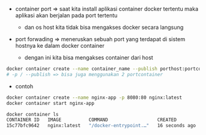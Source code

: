 - container port => saat kita install aplikasi container docker tertentu maka aplikasi akan berjalan pada port tertentu
    - dan os host kita tidak bisa mengakses docker secara langsung

- port forwading => meneruskan sebuah port yang terdapat di sistem hostnya ke dalam docker container
    - dengan ini kita bisa mengakses container dari host

```bash
docker container create --name container_name --publish porthost:portcontainer image:tag
# -p / --publish => bisa juga menggunakan 2 portcontainer
```

- contoh
```bash
docker container create --name nginx-app -p 8080:80 nginx:latest
docker container start nginx-app

docker container ls
CONTAINER ID   IMAGE          COMMAND                  CREATED          STATUS          PORTS                                   NAMES
15c77bfc9642   nginx:latest   "/docker-entrypoint.…"   16 seconds ago   Up 3 seconds    0.0.0.0:5001->80/tcp, :::5001->80/tcp   nginx-app
```